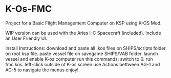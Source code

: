 # K-Os-FMC
Project for a Basic Flight Management Computer on KSP using K-OS Mod.


WIP version can be used with the Aries I-C Spacecraft (included).
Include an User Friendly UI.

Install Instructions:
download and paste all .kos files on SHIPS/scripts folder on root ksp file.
paste vessel file on savegame SHIPS/VAB folder.
launch vessel and enable K-os computer
run this commands:
switch to 0.
run fmc.kos.
left-click outside of K-os screen
use Actions bettween AG-1 and AG-5 to navigate the menus
enjoy!.
